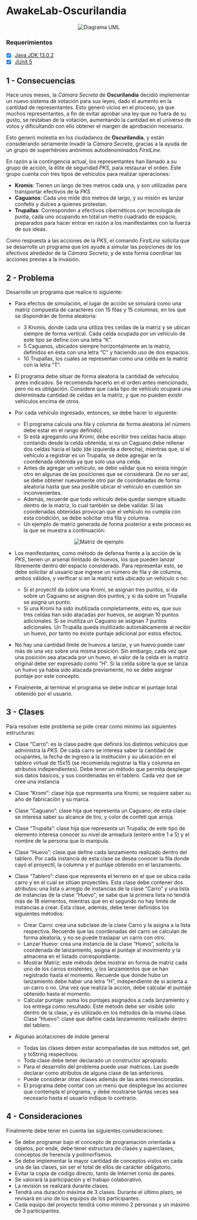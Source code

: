 # AwakeLab-Oscurilandia

<p align="center"><img alt="Diagrama UML" src="resources/Diagrama.png"></p>

### Requerimientos

- [x] [Java JDK 13.0.2](https://www.oracle.com/java/technologies/javase-jdk13-downloads.html)
- [x] [JUnit 5](https://junit.org/junit5/)

## 1 - Consecuencias
Hace unos meses, la *Cámara Secreta* de **Oscurilandia** decidió implementar un nuevo sistema de votación para sus leyes, dado el aumento en la cantidad de representantes. Esto generó vicios en el proceso, ya que muchos representantes, a fin de evitar aprobar una ley que no fuera de su gusto, se restaban de la votación, aumentando la cantidad en el universo de votos y dificultando con ello obtener el margen de aprobación necesario.

Esto generó molestia en los ciudadanos de **Oscurilandia**, y están considerando seriamente invadir la *Cámara Secreta*, gracias a la ayuda de un grupo de superhéroes anónimos autodenominados *FirstLine*.

En razón a la contingencia actual, los representantes han llamado a su grupo de acción, la élite de seguridad *PKS*, para restaurar el orden. Este grupo cuenta con tres tipos de vehículos para realizar operaciones:
* **Kromis**: Tienen un largo de tres metros cada una, y son utilizadas para transportar efectivos de la *PKS*.
* **Caguanos**: Cada uno mide dos metros de largo, y su misión es lanzar confetis y dulces a quienes protestan.
* **Trupallas**: Corresponden a efectivos cibernéticos con tecnología de punta, cada uno ocupando en total un metro cuadrado de espacio, preparados para hacer entrar en razón a los manifestantes con la fuerza de sus ideas.

Como respuesta a las acciones de la *PKS*, el comando *FirstLine* solicita que se desarrolle un programa que los ayude a simular las posiciones de los efectivos alrededor de la *Cámara Secreta*, y de esta forma coordinar las acciones previas a la invasión.

## 2 - Problema
Desarrolle un programa que realice lo siguiente:
* Para efectos de simulación, el lugar de acción se simulará como una matriz compuesta de caracteres con 15 filas y 15 columnas, en los que se dispondrán de forma aleatoria:
    * 3 Kromis, donde cada una utiliza tres celdas de la matriz y se ubican siempre de forma vertical. Cada celda ocupada por un vehículo de este tipo se define con una letra “K”.
    * 5 Caguanos, ubicados siempre horizontalmente en la matriz, definidos en ésta con una letra “C” y haciendo uso de dos espacios.
    * 10 Trupallas, los cuales se representan como una celda en la matriz con la letra “T”.

* El programa debe situar de forma aleatoria la cantidad de vehículos antes indicados. Se recomienda hacerlo en el orden antes mencionado, pero no es obligación. Considere que cada tipo de vehículo ocupará una determinada cantidad de celdas en la matriz, y que no pueden existir vehículos encima de otros.

* Por cada vehículo ingresado, entonces, se debe hacer lo siguiente:
    * El programa calcula una fila y columna de forma aleatoria (el número debe estar en el rango definido).
    * Si está agregando una Kromi, debe escribir tres celdas hacia abajo contando desde la celda obtenida, si es un Caguano debe rellenar dos celdas hacia el lado (de izquierda a derecha), mientras que, si el vehículo a registrar es un Trupalla, se debe agregar en la coordenada obtenida ya que solo usa una celda.
    * Antes de agregar un vehículo, se debe validar que no exista ningún otro en algunas de las posiciones que se considerará. De no ser así, se debe obtener nuevamente otro par de coordenadas de forma aleatoria hasta que sea posible ubicar el vehículo en cuestión sin inconvenientes.
    * Además, recuerde que todo vehículo debe quedar siempre situado dentro de la matriz, lo cual también se debe validar. Si las coordenadas obtenidas provocan que el vehículo no cumpla con esta condición, se debe solicitar otra fila y columna.
    * Un ejemplo de matriz generada de forma posterior a este proceso es la que se muestra a continuación:
    
<p align="center"><img alt="Matriz de ejemplo" src="resources/matriz-ejemplo.png"></p>

* Los manifestantes, como método de defensa frente a la acción de la *PKS*, tienen un arsenal ilimitado de huevos, los que pueden lanzar libremente dentro del espacio considerado. Para representar esto, se debe solicitar al usuario que ingrese un número de fila y de columna, ambos válidos, y verificar si en la matriz está ubicado un vehículo o no:
    * Si el proyectil da sobre una Kromi, se asignan tres puntos, si da sobre un Caguano se asignan dos puntos, y si da sobre un Trupalla se asigna un punto.
    * Si una Kromi ha sido inutilizada completamente, esto es, que sus tres celdas han sido atacadas por huevos, se asignan 10 puntos adicionales. Si se inutiliza un Caguano se asignan 7 puntos adicionales. Un Trupalla queda inutilizado automáticamente al recibir un huevo, por tanto no existe puntaje adicional por estos efectos.

* No hay una cantidad límite de huevos a lanzar, y un huevo puede caer más de una vez sobre una misma posición. Sin embargo, cada vez que una posición sea atacada por un huevo, el valor de la celda en la matriz original debe ser expresado como “H”. Si la celda sobre la que se lanza un huevo ya había sido atacada previamente, no se debe asignar puntaje por este concepto.

* Finalmente, al terminar el programa se debe indicar el puntaje total obtenido por el usuario.

## 3 - Clases
Para resolver este problema se pide crear como mínimo las siguientes estructuras:

* Clase “Carro”: es la clase padre que definirá los distintos vehículos que administra la *PKS*. De cada carro se interesa saber la cantidad de ocupantes, la fecha de ingreso a la institución y su ubicación en el tablero virtual de 15x15 (se recomienda registrar la fila y columna en atributos independientes). Debe tener un método que permita desplegar sus datos básicos, y sus coordenadas en el tablero. Cada vez que se cree una instancia

* Clase “Kromi”: clase hija que representa una Kromi; se requiere saber su año de fabricación y su marca.

* Clase “Caguano”: clase hija que representa un Caguano; de esta clase se interesa saber su alcance de tiro, y color de confeti que arroja.

* Clase “Trupalla”: clase hija que representa un Trupalla; de este tipo de elemento interesa conocer su nivel de armadura (entero entre 1 a 5) y el nombre de la persona que lo manipula.

* Clase “Huevo”: clase que define cada lanzamiento realizado dentro del tablero. Por cada instancia de esta clase se desea conocer la fila donde cayó el proyectil, la columna y el puntaje obtenido en el lanzamiento.

* Clase “Tablero”: clase que representa el terreno en el que se ubica cada carro y en el cual se sitúan proyectiles. Esta clase debe contener dos atributos: una lista o arreglo de instancias de la clase “Carro” y una lista de instancias de la clase “Huevo”; se sabe que la primera lista no tendrá más de 18 elementos, mientras que en el segundo no hay limite de instancias a crear. Esta clase, además, debe tener definidos los siguientes métodos:
    * Crear Carro: crea una subclase de la clase Carro y la asigna a la lista respectiva. Recuerde que las coordenadas del carro se calculan de forma aleatoria, y no se puede traslapar un carro con otro.
    * Lanzar Huevo: crea una instancia de la clase “Huevo”, solicita la coordenada de lanzamiento, asigna el puntaje al movimiento y la almacena en el listado correspondiente.
    * Mostrar Matriz: este método debe mostrar en forma de matriz cada uno de los carros existentes, y los lanzamientos que se han registrado hasta el momento. Recuerde que donde hubo un lanzamiento debe haber una letra “H”, independiente de si acierta a un carro o no. Una vez que realiza la acción, debe calcular el puntaje obtenido hasta el momento.
    * Calcular puntaje: suma los puntajes asignados a cada lanzamiento y los entrega como resultado. Este método debe ser visible solo dentro de la clase, y es utilizado en los métodos de la misma clase. Clase “Huevo”: clase que define cada lanzamiento realizado dentro del tablero.

* Algunas acotaciones de índole general
    * Todas las clases deben estar acompañadas de sus métodos set, get y toString respectivos.
    * Toda clase debe tener declarado un constructor apropiado.
    * Para el desarrollo del problema puede usar matrices. Las puede declarar como atributos de alguna clase de las anteriores.
    * Puede considerar otras clases además de las antes mencionadas.
    * El programa debe contar con un menú que despliegue las acciones que contempla el programa, y debe mostrarse tantas veces sea necesario hasta el usuario indique lo contrario.

## 4 - Consideraciones
Finalmente debe tener en cuenta las siguientes consideraciones:
* Se debe programar bajo el concepto de programación orientada a objetos, por ende, debe tener estructura de clases y superclases, conceptos de herencia y polimorfismos.
* Se debe implementar la mayor cantidad de conceptos vistos en cada una de las clases, sin ser el total de ellos de carácter obligatorio.
* Evitar la copia de código directo, tanto de Internet como de pares.
* Se valorará la participación y el trabajo colaborativo.
* La revisión se realizará durante clases.
* Tendrá una duración máxima de 3 clases. Durante el último plazo, se revisará en uno de los equipos de los participantes.
* Cada equipo del proyecto tendrá como mínimo 2 personas y un máximo de 3 participantes.
